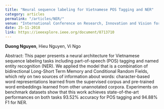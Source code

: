```yaml
---
title: "Neural sequence labeling for Vietnamese POS Tagging and NER"
category: articles
permalink: "/articles/NER/"
venue: "International Conference on Research, Innovation and Vision for the Future (RIVF)"
date: 25-11-2018
link: https://ieeexplore.ieee.org/document/8713710
---
```

[comment]: <> (<a href="https://arxiv.org/abs/2002.07367">Arxiv</a>.)
<b>Duong Nguyen</b>, Hieu Nguyen, Vi Ngo

Abstract: This paper presents a neural architecture for Vietnamese sequence labeling tasks including part-of-speech (POS) tagging and named entity recognition (NER). We applied the model that is a combination of bidirectional Long-Short Term Memory and Conditional Random Fields, which rely on two sources of information about words: character-based word representations learned from the supervised corpus and pre-trained word embeddings learned from other unannotated corpora. Experiments on benchmark datasets show that this work achieves state-of-the-art performances on both tasks 93.52% accuracy for POS tagging and 94.88% F1 for NER.
